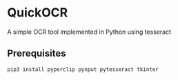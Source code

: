# QuickOCR
A simple OCR tool implemented in Python using tesseract

## Prerequisites
`pip3 install pyperclip pynput pytesseract tkinter`
